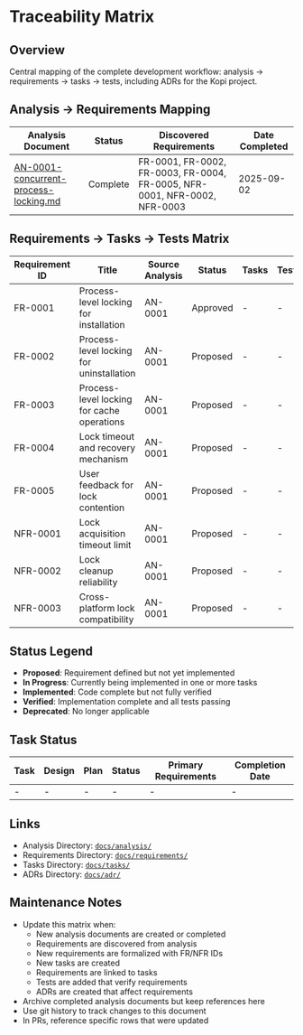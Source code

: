 # Traceability Matrix

## Overview
Central mapping of the complete development workflow: analysis → requirements → tasks → tests, including ADRs for the Kopi project.

## Analysis → Requirements Mapping

| Analysis Document | Status | Discovered Requirements | Date Completed |
|------------------|--------|------------------------|----------------|
| [AN-0001-concurrent-process-locking.md](analysis/AN-0001-concurrent-process-locking.md) | Complete | FR-0001, FR-0002, FR-0003, FR-0004, FR-0005, NFR-0001, NFR-0002, NFR-0003 | 2025-09-02 |

## Requirements → Tasks → Tests Matrix

| Requirement ID | Title | Source Analysis | Status | Tasks | Tests | ADRs | Notes |
|---------------|-------|-----------------|--------|-------|-------|------|-------|
| FR-0001 | Process-level locking for installation | AN-0001 | Approved | - | - | ADR-0001 | P0 priority |
| FR-0002 | Process-level locking for uninstallation | AN-0001 | Proposed | - | - | ADR-0001 | P0 priority |
| FR-0003 | Process-level locking for cache operations | AN-0001 | Proposed | - | - | ADR-0001 | P0 priority |
| FR-0004 | Lock timeout and recovery mechanism | AN-0001 | Proposed | - | - | ADR-0001 | P0 priority |
| FR-0005 | User feedback for lock contention | AN-0001 | Proposed | - | - | ADR-0001 | P1 priority |
| NFR-0001 | Lock acquisition timeout limit | AN-0001 | Proposed | - | - | ADR-0001 | Performance requirement |
| NFR-0002 | Lock cleanup reliability | AN-0001 | Proposed | - | - | ADR-0001 | Reliability requirement |
| NFR-0003 | Cross-platform lock compatibility | AN-0001 | Proposed | - | - | ADR-0001 | Compatibility requirement |

## Status Legend
- **Proposed**: Requirement defined but not yet implemented
- **In Progress**: Currently being implemented in one or more tasks
- **Implemented**: Code complete but not fully verified
- **Verified**: Implementation complete and all tests passing
- **Deprecated**: No longer applicable

## Task Status

| Task | Design | Plan | Status | Primary Requirements | Completion Date |
|------|--------|------|--------|---------------------|-----------------|
| - | - | - | - | - | - |

## Links
- Analysis Directory: [`docs/analysis/`](../analysis/)
- Requirements Directory: [`docs/requirements/`](../requirements/)
- Tasks Directory: [`docs/tasks/`](../tasks/)
- ADRs Directory: [`docs/adr/`](../adr/)

## Maintenance Notes
- Update this matrix when:
  - New analysis documents are created or completed
  - Requirements are discovered from analysis
  - New requirements are formalized with FR/NFR IDs
  - New tasks are created
  - Requirements are linked to tasks
  - Tests are added that verify requirements
  - ADRs are created that affect requirements
- Archive completed analysis documents but keep references here
- Use git history to track changes to this document
- In PRs, reference specific rows that were updated
